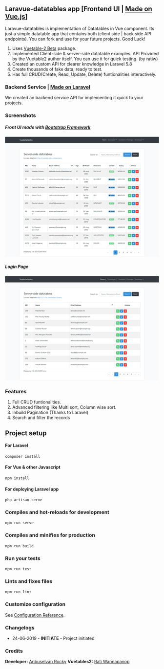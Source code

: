 ## Laravue-datatables app [Frontend UI | [Made on Vue.js](www.vuejs.org)]

Laravue-datatables is implementation of Datatables in Vue component. Its just a simple datatable app that contains both (client side | back side API endpoints). You can fork and use for your future projects. Good Luck!

1. Uses [Vuetable-2 Beta](https://github.com/ratiw/vuetable-2) package.
2. Implemented Client-side & server-side datatable examples. API Provided by the Vuetable2 author itself. You can use it for quick testing. (by ratiw) 
3. Created an custom API for clearer knowledge in Laravel 5.8
4. Create thousands of fake data, ready to test.
5. Has full CRUD(Create, Read, Update, Delete) funtionalities interactively.

### Backend Service | [Made on Laravel](www.laravel.com)

We created an backend service API for implementing it quick to your projects.

### Screenshots

##### Front UI made with [Bootstrap Framework](www.getbootstrap.com)

![Homepage](/screenshots/1.png?raw=true "Homepage")

##### Login Page

![Laravel API](/screenshots/2.png?raw=true "Laravel API")


### Features

1. Full CRUD funtionalities.
2. Advanced filtering like Multi sort, Column wise sort.
3. Inbuild Pagination (Thanks to Laravel)
4. Search and filter the records

## Project setup

#### For Laravel
```
composer install
```

#### For Vue & other Javascript
```
npm install
```
#### For deploying Laravel app
```
php artisan serve
```

### Compiles and hot-reloads for development

```
npm run serve
```

### Compiles and minifies for production

```
npm run build
```

### Run your tests

```
npm run test
```

### Lints and fixes files

```
npm run lint
```

### Customize configuration

See [Configuration Reference](https://cli.vuejs.org/config/).

### Changelogs

- 24-06-2019 - **INITIATE** - Project initiated

### Credits

**Developer:** [Anbuselvan Rocky](https://fb.me/anburocky3)
**Vuetables2:** [Rati Wannapanop](https://github.com/ratiw/vuetable-2)

